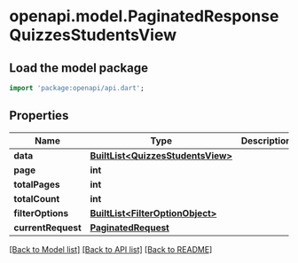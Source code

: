 # openapi.model.PaginatedResponseQuizzesStudentsView

## Load the model package
```dart
import 'package:openapi/api.dart';
```

## Properties
Name | Type | Description | Notes
------------ | ------------- | ------------- | -------------
**data** | [**BuiltList&lt;QuizzesStudentsView&gt;**](QuizzesStudentsView.md) |  | [optional] 
**page** | **int** |  | [optional] 
**totalPages** | **int** |  | [optional] 
**totalCount** | **int** |  | [optional] 
**filterOptions** | [**BuiltList&lt;FilterOptionObject&gt;**](FilterOptionObject.md) |  | [optional] 
**currentRequest** | [**PaginatedRequest**](PaginatedRequest.md) |  | [optional] 

[[Back to Model list]](../README.md#documentation-for-models) [[Back to API list]](../README.md#documentation-for-api-endpoints) [[Back to README]](../README.md)


